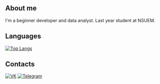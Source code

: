 ## About me
I'm a beginner developer and data analyst. Last year student at NSUEM.

## Languages
[![Top Langs](https://github-readme-stats.vercel.app/api/top-langs/?username=vashukovdanil&layout=compact)](https://github.com/anuraghazra/github-readme-stats)

## Contacts
[![VK](https://img.shields.io/badge/VK-blue?style=for-the-badge&logo=vk&logoColor=white)](https://vk.com/vashukovdanil) [![Telegram](https://img.shields.io/badge/Telegram-blue?style=for-the-badge&logo=Telegram&logoColor=white)](https://t.me/vashukovdanil)
